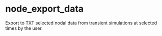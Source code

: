 # node_export_data
Export to TXT selected nodal data from transient simulations at selected times by the user.
